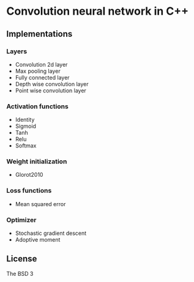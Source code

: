 # Convolution neural network in C++
## Implementations
### Layers
- Convolution 2d layer
- Max pooling layer
- Fully connected layer
- Depth wise convolution layer
- Point wise convolution layer
### Activation functions
- Identity
- Sigmoid
- Tanh
- Relu
- Softmax
### Weight initialization
- Glorot2010
### Loss functions
- Mean squared error
### Optimizer
- Stochastic gradient descent
- Adoptive moment
## License
The BSD 3
